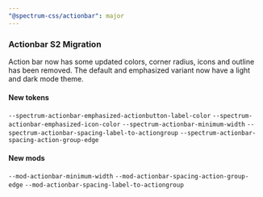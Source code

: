 ```yaml
---
"@spectrum-css/actionbar": major
---
```


### Actionbar S2 Migration

Action bar now has some updated colors, corner radius, icons and outline has been removed. The default and emphasized variant now have a light and dark mode theme.

#### New tokens

`--spectrum-actionbar-emphasized-actionbutton-label-color`
`--spectrum-actionbar-emphasized-icon-color`
`--spectrum-actionbar-minimum-width`
`--spectrum-actionbar-spacing-label-to-actiongroup`
`--spectrum-actionbar-spacing-action-group-edge`

#### New mods

`--mod-actionbar-minimum-width`
`--mod-actionbar-spacing-action-group-edge`
`--mod-actionbar-spacing-label-to-actiongroup`
